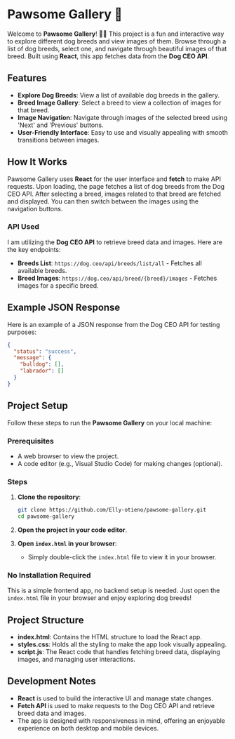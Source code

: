 # Pawsome Gallery 🐾

Welcome to **Pawsome Gallery**! 🐶🎨 This project is a fun and interactive way to explore different dog breeds and view images of them. Browse through a list of dog breeds, select one, and navigate through beautiful images of that breed.  Built using **React**, this app fetches data from the **Dog CEO API**.

## Features

- **Explore Dog Breeds**: View a list of available dog breeds in the gallery.
- **Breed Image Gallery**: Select a breed to view a collection of images for that breed.
- **Image Navigation**: Navigate through images of the selected breed using 'Next' and 'Previous' buttons.
- **User-Friendly Interface**: Easy to use and visually appealing with smooth transitions between images.

## How It Works

Pawsome Gallery uses **React** for the user interface and **fetch** to make API requests. Upon loading, the page fetches a list of dog breeds from the Dog CEO API. After selecting a breed, images related to that breed are fetched and displayed. You can then switch between the images using the navigation buttons.

### API Used

I am utilizing the **Dog CEO API** to retrieve breed data and images. Here are the key endpoints:

- **Breeds List**: `https://dog.ceo/api/breeds/list/all` - Fetches all available breeds.
- **Breed Images**: `https://dog.ceo/api/breed/{breed}/images` - Fetches images for a specific breed.

## Example JSON Response

Here is an example of a JSON response from the Dog CEO API for testing purposes:

```json
{
  "status": "success",
  "message": {
    "bulldog": [],
    "labrador": []
  }
}
```

## Project Setup

Follow these steps to run the **Pawsome Gallery** on your local machine:

### Prerequisites
- A web browser to view the project.
- A code editor (e.g., Visual Studio Code) for making changes (optional).

### Steps

1. **Clone the repository**:

   ```bash
   git clone https://github.com/Elly-otieno/pawsome-gallery.git
   cd pawsome-gallery
   ```
   
2. **Open the project in your code editor**.
3. **Open `index.html` in your browser**:
   - Simply double-click the `index.html` file to view it in your browser.

### No Installation Required

This is a simple frontend app, no backend setup is needed. Just open the `index.html` file in your browser and enjoy exploring dog breeds!

## Project Structure

- **index.html**: Contains the HTML structure to load the React app.
- **styles.css**: Holds all the styling to make the app look visually appealing.
- **script.js**: The React code that handles fetching breed data, displaying images, and managing user interactions.

## Development Notes

- **React** is used to build the interactive UI and manage state changes.
- **Fetch API** is used to make requests to the Dog CEO API and retrieve breed data and images.
- The app is designed with responsiveness in mind, offering an enjoyable experience on both desktop and mobile devices.
